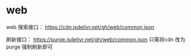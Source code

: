 # web
web
搜索接口： https://cdn.jsdelivr.net/gh/web/common.json

刷新接口： https://purge.jsdelivr.net/gh/web/common.json
只需将cdn 改为purge 强制刷新即可
